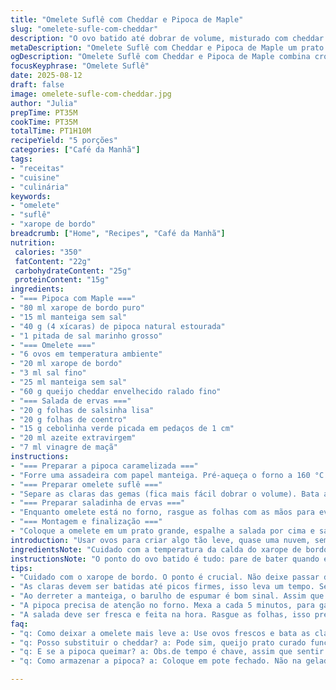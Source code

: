 ```yaml
---
title: "Omelete Suflê com Cheddar e Pipoca de Maple"
slug: "omelete-sufle-com-cheddar"
description: "O ovo batido até dobrar de volume, misturado com cheddar forte, ganha corpo no forno enquanto a pipoca caramelizada em xarope de bordo traz crocância e doçura. A saladinha fresca de coentro, salsinha e cebolinha, com toque de vinagre de maçã, equilibra sabores e texturas. Versátil, livre de glúten e sem nozes, é uma combinação que surpreende pela riqueza de texturas e sabores contrastantes."
metaDescription: "Omelete Suflê com Cheddar e Pipoca de Maple um prato que surpreende pela riqueza de texturas e sabores contrastantes"
ogDescription: "Omelete Suflê com Cheddar e Pipoca de Maple combina crocância e doçura com um toque fresco da saladinha"
focusKeyphrase: "Omelete Suflê"
date: 2025-08-12
draft: false
image: omelete-sufle-com-cheddar.jpg
author: "Julia"
prepTime: PT35M
cookTime: PT35M
totalTime: PT1H10M
recipeYield: "5 porções"
categories: ["Café da Manhã"]
tags:
- "receitas"
- "cuisine"
- "culinária"
keywords:
- "omelete"
- "suflê"
- "xarope de bordo"
breadcrumb: ["Home", "Recipes", "Café da Manhã"]
nutrition: 
 calories: "350"
 fatContent: "22g"
 carbohydrateContent: "25g"
 proteinContent: "15g"
ingredients:
- "=== Pipoca com Maple ==="
- "80 ml xarope de bordo puro"
- "15 ml manteiga sem sal"
- "40 g (4 xícaras) de pipoca natural estourada"
- "1 pitada de sal marinho grosso"
- "=== Omelete ==="
- "6 ovos em temperatura ambiente"
- "20 ml xarope de bordo"
- "3 ml sal fino"
- "25 ml manteiga sem sal"
- "60 g queijo cheddar envelhecido ralado fino"
- "=== Salada de ervas ==="
- "20 g folhas de salsinha lisa"
- "20 g folhas de coentro"
- "15 g cebolinha verde picada em pedaços de 1 cm"
- "20 ml azeite extravirgem"
- "7 ml vinagre de maçã"
instructions:
- "=== Preparar a pipoca caramelizada ==="
- "Forre uma assadeira com papel manteiga. Pré-aqueça o forno a 160 °C (320 °F), posicionando a grade no meio. O segredo do xarope chegando a 118-120 °C (236-248 °F) é o ponto de bala mole - aqui não pode queimar, fique de olho no cheiro e na cor, douradinho claro é o ideal. No fogo médio, misture o xarope de bordo e manteiga até ferver. Use termômetro ou teste de colher: a calda deve formar fio ao levantar. Fora do fogo, misture a pipoca e mexa rápido para envolver tudo. Espalhe na assadeira, salpique o sal grosso, leve ao forno por uns 8-12 minutos. O segredo é mexer a cada 5 minutos para não queimar nem endurecer demais. Deixe esfriar — vira crocante e leve como suspiro. Se não tiver grade no termômetro, controle pelo aroma: cheirar a caramelizado sem cheiro de queimado é tiro certo."
- "=== Preparar omelete suflê ==="
- "Separe as claras das gemas (fica mais fácil dobrar o volume). Bata as claras com o sal até começarem a espumar. Acrescente o xarope de bordo para dar leve adocicado e continue batendo até formar picos firmes e brilhantes - isso leva uns 10 min na batedeira, manual é um treino braçal, mas fica mais gostoso. Misture as gemas delicadamente para não perder volume. Em frigideira antiaderente de 25 cm, derreta metade da manteiga até espumar. Despeje a mistura, frite em fogo baixo com tampa pra não queimar e cozinhar por dentro. Aos 3 minutos, espalhe o cheddar ralada e dobre em meia lua com espátula. Tão delicado que a omelete deve estar firme, mas ainda úmida, com um leve tremor no centro. Finalize no forno quente, 180 °C, por uns 5 minutos para atingir o ponto suflê: fofinho, aerado e sem ressecamento. Saída no forno ativa os sabores e derrete o queijo no interior."
- "=== Preparar saladinha de ervas ==="
- "Enquanto omelete está no forno, rasgue as folhas com as mãos para evitar oxidação rápida. Misture as ervas com azeite e vinagre, tempere com sal e pimenta do reino moída na hora, equilibrando o ácido com a gordura do azeite. A ideia é frescor intenso e textura crocante que contrasta com o restante do prato."
- "=== Montagem e finalização ==="
- "Coloque a omelete em um prato grande, espalhe a salada por cima e salpique a pipoca caramelizada, dando estalos crocantes em contraste com o aerado da omelete. Sirva logo, quente, pra não perder a textura suflê. Se sobrar, salve a pipoca, mantém crocante até 10 dias em pote fechado, só não guarde na geladeira. A omelete pede consumo imediato, porque suflê também não espera."
introduction: "Usar ovos para criar algo tão leve, quase uma nuvem, sempre me encantou. A textura do suflê me lembra que culinária é paciência e cuidado, especialmente quando incorporamos ingredientes doces como o xarope de bordo para um contraste inesperado. A pipoca caramelizada traz memórias da feira, aquelas barracas que pipocavam cheiro doce no ar. Juntar tudo isso em um prato único, com uma saladinha que refresca, para mim é praticamente poesia comestível. Além disso, é sem glúten e sem nozes, atendendo muita gente. Acredito que a cozinha deveria ter mais pratos assim, descomplicados, mas cheios de personalidade."
ingredientsNote: "Cuidado com a temperatura da calda do xarope de bordo; passar do ponto torna amargo. Prefira manteiga de boa qualidade e ovos naturais, bem frescos - isso faz toda diferença no volume da clara. O cheddar pode ser substituído por queijo prato curado ou queijo minas padrão, para paladar mais suave. Aposte na pipoca feita em casa; aquela de micro-ondas não tem graça e pode comprometer a textura do caramelizado. Para a mistura de ervas, não pule a vinagreta — garante um frescor que limpa o paladar entre as mordidas daquela omelete rica e densa."
instructionsNote: "O ponto do ovo batido é tudo: pare de bater quando ele estiver firme e aerado, mas antes de virar um merengue seco. Use batedeira para facilitar, manual avança mais lentamente, e cansa. Na frigideira, fogo baixo é regra para evitar que o fundo queime e o interior siga cru. A finalização do suflê no forno ressalta o leve inchaço e textura delicada. Importante: mexa a pipoca no forno para o caramelo não endurecer demais e ficar pegajoso. Salada só na hora de servir, para garantir a crocância das ervas. O sal é um ponto-chave, tanto na pipoca quanto na omelete; cuidado pra não exagerar e perder a sutileza."
tips:
- "Cuidado com o xarope de bordo. O ponto é crucial. Não deixe passar do 118-120 °C; amarga bem rápido. Use um termômetro, se não tiver, sinta o aroma. O cheiro do caramelizado é inconfundível."
- "As claras devem ser batidas até picos firmes, isso leva um tempo. Se usar batedeira, otimize o trabalho. Fique atento, não bata demais, não quer que vire merengue. Equilíbrio é tudo."
- "Ao derreter a manteiga, o barulho de espumar é bom sinal. Assim que começar a espumar, é hora de despejar a mistura de ovos. Fire baixo é essencial, evita que queime por fora e fique cru por dentro."
- "A pipoca precisa de atenção no forno. Mexa a cada 5 minutos, para garantir que não grude e endureça demais. Se o cheiro mudar para queimado, tire imediatamente. A crocância é a meta."
- "A salada deve ser fresca e feita na hora. Rasgue as folhas, isso preserva a cor e o sabor. Misture azeite e vinagre, dosar o sal é crucial, não pode ficar sem gosto."
faq:
- "q: Como deixar a omelete mais leve a: Use ovos frescos e bata as claras bem. Não mexa demais na mistura. Fogo baixo é fundamental. A textura deve ser suave."
- "q: Posso substituir o cheddar? a: Pode sim, queijo prato curado funciona. Queijo minas também é uma boa. Será mais suave, mas dá o resultado certo."
- "q: E se a pipoca queimar? a: Obs.de tempo é chave, assim que sentir cheiro de queimado, tire do forno. Se ressecar, pode ficar sem crocância."
- "q: Como armazenar a pipoca? a: Coloque em pote fechado. Não na geladeira. Deve ficar crocante até 10 dias. Verifique a textura antes de usar."

---
```

